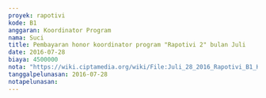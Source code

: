 ```yaml
---
proyek: rapotivi
kode: B1
anggaran: Koordinator Program
nama: Suci
title: Pembayaran honor koordinator program "Rapotivi 2" bulan Juli
date: 2016-07-28
biaya: 4500000
nota: "https://wiki.ciptamedia.org/wiki/File:Juli_28_2016_Rapotivi_B1_Honor_koordinator_program_a.n_M._Heychael.jpg"
tanggalpelunasan: 2016-07-28
notapelunasan:
---
```

